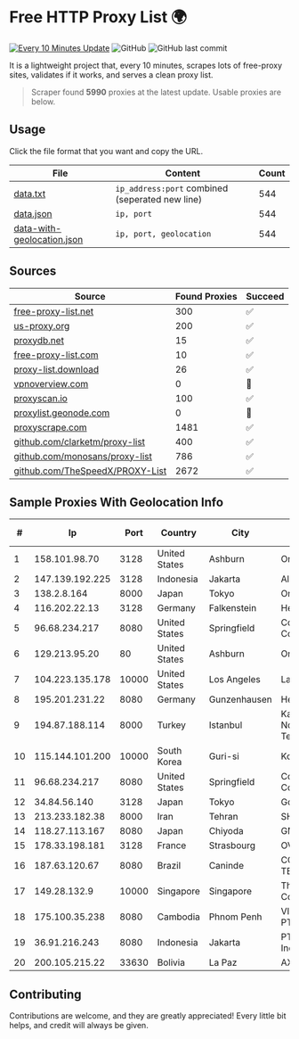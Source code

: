 
# Free HTTP Proxy List 🌍

[![Every 10 Minutes Update](https://github.com/mertguvencli/http-proxy-list/actions/workflows/main.yml/badge.svg?branch=main)](https://github.com/mertguvencli/http-proxy-list/actions/workflows/main.yml)
![GitHub](https://img.shields.io/github/license/mertguvencli/http-proxy-list)
![GitHub last commit](https://img.shields.io/github/last-commit/mertguvencli/http-proxy-list)

It is a lightweight project that, every 10 minutes, scrapes lots of free-proxy sites, validates if it works, and serves a clean proxy list.


> Scraper found **5990** proxies at the latest update. Usable proxies are below.

## Usage

Click the file format that you want and copy the URL.


|File|Content|Count|
|----|-------|-----|
|[data.txt](https://raw.githubusercontent.com/mertguvencli/http-proxy-list/main/proxy-list/data.txt)|`ip_address:port` combined (seperated new line)|544|
|[data.json](https://raw.githubusercontent.com/mertguvencli/http-proxy-list/main/proxy-list/data.json)|`ip, port`|544|
|[data-with-geolocation.json](https://raw.githubusercontent.com/mertguvencli/http-proxy-list/main/proxy-list/data-with-geolocation.json)|`ip, port, geolocation`|544|

## Sources

|Source|Found Proxies|Succeed|
|------|-------------|-------|
|[free-proxy-list.net](https://free-proxy-list.net)|300|✅|
|[us-proxy.org](https://www.us-proxy.org)|200|✅|
|[proxydb.net](http://proxydb.net)|15|✅|
|[free-proxy-list.com](https://free-proxy-list.com/?page=&port=&type%5B%5D=http&type%5B%5D=https&up_time=0&search=Search)|10|✅|
|[proxy-list.download](https://www.proxy-list.download/HTTP)|26|✅|
|[vpnoverview.com](https://vpnoverview.com/privacy/anonymous-browsing/free-proxy-servers)|0|🚫|
|[proxyscan.io](https://www.proxyscan.io)|100|✅|
|[proxylist.geonode.com](https://proxylist.geonode.com/api/proxy-list?limit=300&page=1&sort_by=lastChecked&sort_type=desc&protocols=http,https)|0|🚫|
|[proxyscrape.com](https://api.proxyscrape.com/v2/?request=displayproxies&protocol=http&timeout=10000&country=all&ssl=all&anonymity=all)|1481|✅|
|[github.com/clarketm/proxy-list](https://raw.githubusercontent.com/clarketm/proxy-list/master/proxy-list-raw.txt)|400|✅|
|[github.com/monosans/proxy-list](https://raw.githubusercontent.com/monosans/proxy-list/main/proxies/http.txt)|786|✅|
|[github.com/TheSpeedX/PROXY-List](https://raw.githubusercontent.com/TheSpeedX/PROXY-List/master/http.txt)|2672|✅|


## Sample Proxies With Geolocation Info

|#|Ip|Port|Country|City|Internet Service Provider|
|-|--|----|-------|----|-------------------------|
|1|158.101.98.70|3128|United States|Ashburn|Oracle Corporation|
|2|147.139.192.225|3128|Indonesia|Jakarta|Alibaba.com LLC|
|3|138.2.8.164|8000|Japan|Tokyo|Oracle Corporation|
|4|116.202.22.13|3128|Germany|Falkenstein|Hetzner Online GmbH|
|5|96.68.234.217|8080|United States|Springfield|Comcast Cable Communications, LLC|
|6|129.213.95.20|80|United States|Ashburn|Oracle Corporation|
|7|104.223.135.178|10000|United States|Los Angeles|LayerHost|
|8|195.201.231.22|8080|Germany|Gunzenhausen|Hetzner Online GmbH|
|9|194.87.188.114|8000|Turkey|Istanbul|Kadir Huseyin Tezcan Nosspeed Internet Teknolojileri|
|10|115.144.101.200|10000|South Korea|Guri-si|Korea Telecom|
|11|96.68.234.217|8080|United States|Springfield|Comcast Cable Communications, LLC|
|12|34.84.56.140|3128|Japan|Tokyo|Google LLC|
|13|213.233.182.38|8000|Iran|Tehran|SHARIF-EDU|
|14|118.27.113.167|8080|Japan|Chiyoda|GMO Internet, Inc.|
|15|178.33.198.181|3128|France|Strasbourg|OVH SAS|
|16|187.63.120.67|8080|Brazil|Caninde|COTEL TELECOMUNICAÇÕES|
|17|149.28.132.9|10000|Singapore|Singapore|The Constant Company|
|18|175.100.35.238|8080|Cambodia|Phnom Penh|VIETTEL (CAMBODIA) PTE., LTD|
|19|36.91.216.243|8080|Indonesia|Jakarta|PT Telekomunikasi Indonesia|
|20|200.105.215.22|33630|Bolivia|La Paz|AXS Bolivia S. A.|



## Contributing

Contributions are welcome, and they are greatly appreciated! Every
little bit helps, and credit will always be given.

